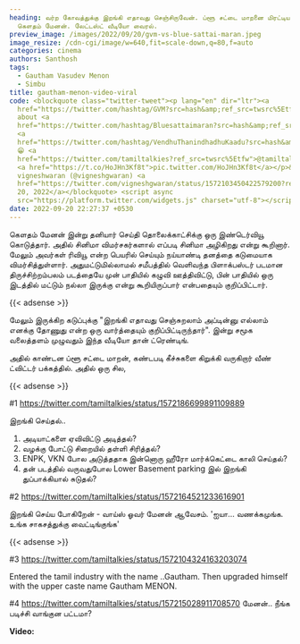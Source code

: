 ```yaml
---
heading: வர்ற கோவத்துக்கு இறங்கி எதாவது செஞ்சிருவேன். ப்ளூ சட்டை மாறனை மிரட்டிய
  கெளதம் மேனன். லேட்டஸ்ட் வீடியோ வைரல்.
preview_image: /images/2022/09/20/gvm-vs-blue-sattai-maran.jpeg
image_resize: /cdn-cgi/image/w=640,fit=scale-down,q=80,f=auto
categories: cinema
authors: Santhosh
tags:
  - Gautham Vasudev Menon
  - Simbu
title: gautham-menon-video-viral
code: <blockquote class="twitter-tweet"><p lang="en" dir="ltr"><a
  href="https://twitter.com/hashtag/GVM?src=hash&amp;ref_src=twsrc%5Etfw">#GVM</a>
  about <a
  href="https://twitter.com/hashtag/Bluesattaimaran?src=hash&amp;ref_src=twsrc%5Etfw">#Bluesattaimaran</a>
  <a
  href="https://twitter.com/hashtag/VendhuThanindhadhuKaadu?src=hash&amp;ref_src=twsrc%5Etfw">#VendhuThanindhadhuKaadu</a>
  😁 <a
  href="https://twitter.com/tamiltalkies?ref_src=twsrc%5Etfw">@tamiltalkies</a>
  <a href="https://t.co/HoJHn3Kf8t">pic.twitter.com/HoJHn3Kf8t</a></p>&mdash;
  vigneshwaran (@vigneshgwaran) <a
  href="https://twitter.com/vigneshgwaran/status/1572103450422579200?ref_src=twsrc%5Etfw">September
  20, 2022</a></blockquote> <script async
  src="https://platform.twitter.com/widgets.js" charset="utf-8"></script>
date: 2022-09-20 22:27:37 +0530
---
```



கெளதம் மேனன் இன்று தனியார் செய்தி தொலைக்காட்சிக்கு ஒரு இண்டெர்வியூ கொடுத்தார். அதில் சினிமா விமர்சகர்களால் எப்படி சினிமா அழிகிறது என்று கூறினார். மேலும் அவர்கள் ரிவியூ என்ற பெயரில் செய்யும் நய்யாண்டி தனத்தை கடுமையாக விமர்சித்துள்ளார். அதுமட்டுமில்லாமல் சமீபத்தில் வெளிவந்த பிளாக்பஸ்டர் படமான திருச்சிற்றம்பலம் படத்தையே முன் பாதியில் கழுவி ஊத்திவிட்டு, பின் பாதியில் ஒரு இடத்தில் மட்டும் நல்லா இருக்கு என்று கூறியிருப்பார் என்பதையும் குறிப்பிட்டார். 

{{< adsense >}}

மேலும் இருக்கிற கடுப்புக்கு "இறங்கி எதாவது செஞ்சுறலாம் அப்டின்னு எல்லாம் எனக்கு தோணுது என்ற ஒரு வார்த்தையும் குறிப்பிட்டிருந்தார்". இன்று சமூக வலைத்தளம் முழுவதும் இந்த வீடியோ தான் ட்ரெண்டிங்.

அதில் காண்டன ப்ளூ சட்டை மாறன், கண்டபடி கீச்சுகளை கிறுக்கி வருகிறார் வீண் ட்விட்டர் பக்கத்தில். அதில் ஒரு சில,

{{< adsense >}}

\#1 https://twitter.com/tamiltalkies/status/1572186699891109889

இறங்கி செய்தல்..

1. அடியாட்களை ஏவிவிட்டு அடித்தல்?
2. வழக்கு போட்டு சிறையில் தள்ளி சிரித்தல்?
3. ENPK, VKN போல அடுத்ததாக இன்னொரு ஹீரோ மார்க்கெட்டை காலி செய்தல்?
4. தன் படத்தில் வருவதுபோல Lower Basement parking இல் இறங்கி துப்பாக்கியால் சுடுதல்?

\#2 https://twitter.com/tamiltalkies/status/1572164521233616901

இறங்கி செய்ய போகிறேன் - வாய்ஸ் ஓவர் மேனன் ஆவேசம்.
'ஐயா... வணக்கமுங்க. உங்க சாகசத்துக்கு வைட்டிங்குங்க'

{{< adsense >}}

\#3 https://twitter.com/tamiltalkies/status/1572104324163203074

Entered the tamil industry with the name ..Gautham. Then upgraded himself with the upper caste name Gautham MENON.

\#4 https://twitter.com/tamiltalkies/status/157215028911708570
மேனன்.. நீங்க படிச்சி வாங்குன பட்டமா?

**Video:**